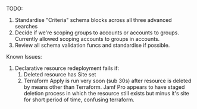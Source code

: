 TODO:

1. Standardise "Criteria" schema blocks across all three advanced searches
2. Decide if we're scoping groups to accounts or accounts to groups. Currently allowed scoping accounts to groups in accounts.
3. Review all schema validation funcs and standardise if possible. 



Known Issues:
1. Declarative resource redeployment fails if: 
    1. Deleted resource has Site set
    2. Terraform Apply is run very soon (sub 30s) after resource is deleted by means other than Terraform. Jamf Pro appears to have staged deletion process in which the resource still exists but minus it's site for short period of time, confusing terraform.